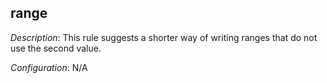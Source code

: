 ## range

_Description_: This rule suggests a shorter way of writing ranges that do not use the second value.

_Configuration_: N/A


